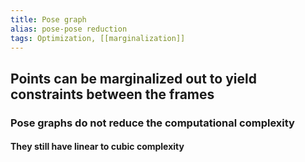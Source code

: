 ```yaml
---
title: Pose graph
alias: pose-pose reduction
tags: Optimization, [[marginalization]]
---
```


## Points can be marginalized out to yield constraints between the frames
### Pose graphs **do not reduce** the computational complexity
#### They still have linear to cubic complexity